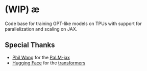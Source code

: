 # (WIP) æ
Code base for training GPT-like models on TPUs with support for parallelization and scaling on JAX.

## Special Thanks
- [Phil Wang](https://github.com/lucidrains) for the [PaLM-jax](https://github.com/lucidrains/PaLM-jax)
- [Hugging Face](https://huggingface.co/) for the [transformers](https://github.com/huggingface/transformers)